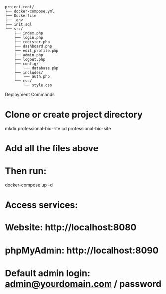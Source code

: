 ```
project-root/
├── docker-compose.yml
├── Dockerfile
├── .env
├── init.sql
└── src/
    ├── index.php
    ├── login.php
    ├── register.php
    ├── dashboard.php
    ├── edit_profile.php
    ├── admin.php
    ├── logout.php
    ├── config/
    │   └── database.php
    ├── includes/
    │   └── auth.php
    └── css/
        └── style.css
```
Deployment Commands:

# Clone or create project directory
mkdir professional-bio-site
cd professional-bio-site

# Add all the files above
# Then run:
docker-compose up -d

# Access services:
# Website: http://localhost:8080
# phpMyAdmin: http://localhost:8090
# Default admin login: admin@yourdomain.com / password
